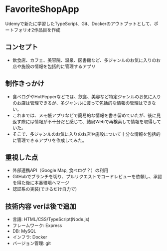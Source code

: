 # FavoriteShopApp
Udemyで新たに学習したTypeScript、Git、Dockerのアウトプットとして、ポートフォリオ2作品目を作成

## コンセプト
+ 飲食店、カフェ、美容院、温泉、図書館など、多ジャンルのお気に入りのお店や施設の情報を包括的に管理するアプリ

## 制作きっかけ
+ 食べログやHotPepperなどでは、飲食、美容など特定ジャンルのお気に入りのお店は管理できるが、多ジャンルに渡って包括的な情報の管理はできない。
+ これまでは、メモ帳アプリなどで簡易的な情報を書き留めていたが、後に見返す際には情報が不十分だと感じて、結局Webで再検索して情報を取得していた。
+ そこで、多ジャンルのお気に入りのお店や施設について十分な情報を包括的に管理できるアプリを作成してみた。

## 重視した点
+ 外部連携API（Google Map, 食べログ？）の利用
+ GitHubでブランチを切り、プルリクエストでコードレビューを依頼し、承認を得た後に本番環境へマージ
+ 認証系の実装(できるだけ自力で)

## 技術内容 verは後で追加
+ 言語: HTML/CSS/TypeScript(Node.js)
+ フレームワーク: Express
+ DB: MySQL
+ インフラ: Docker
+ バージョン管理: git
